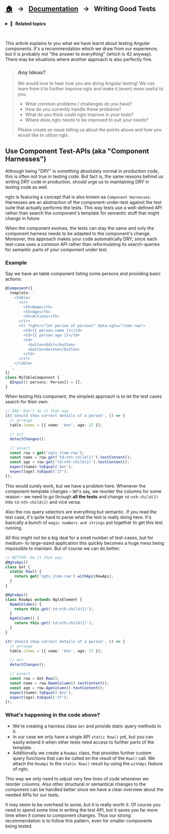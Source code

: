 ## [🏠][home] &nbsp; → &nbsp; [Documentation][api] &nbsp; → &nbsp; **Writing Good Tests**

<details>
  <summary>🧭 &nbsp;<b>Related topics</b></summary>

> ### First Steps
>
> You may want to visit our [first steps page][firststeps].
>
> ### Component Test Harnesses
>
> You may want to visit our [API documentation][api].

---

</details>

&nbsp;

This article explains to you what we have learnt about testing Angular components. It's a recommendation which we draw from our experience; but it is probably not "the answer to everything" (which is 42 anyway). There may be situations where another approach is also perfectly fine.

> ### Any Ideas?
>
> We would love to hear how you are doing Angular testing! We can learn from it to further improve ngtx and make it (even) more useful to you.
>
> - What common problems / challenges do you have?
> - How do you currently handle these problems?
> - What do you think could ngtx improve in your tests?
> - Where does ngtx needs to be improved to suit your needs?
>
> Please create an issue telling us about the points above and how you would like to utilize ngtx.

## Use Component Test-APIs (aka "Component Harnesses")

Although being "DRY" is something absolutely normal in production code, this is often not true in testing code. But fact is, the same reasons behind us writing DRY code in production, should urge us to maintaining DRY in testing code as well.

ngtx is featuring a concept that is also known as `Component Harnesses`. Harnesses are an abstraction of the component-under-test against the test suite that actually performs the tests. This way tests use a well-defined API rather than search the component's template for semantic stuff that might change in future.

When the component evolves, the tests can stay the same and only the component harness needs to be adapted to the component's change. Moreover, this approach makes your code automatically DRY, since each test-case uses a common API rather than reformulating its search-queries for semantic parts of your component under test.

### Example

Say we have an table component listing some persons and providing basic actions:

```ts
@Component({
  template: `
    <table>
      <tr>
        <th>Name</th>
        <th>Age</th>
        <th>Actions</th>
      </tr>
      <tr *ngFor="let person of persons" data-ngtx="item-row">
        <td>{{ person.name }}</td>
        <td>{{ person.age }}</td>
        <td>
          <button>Edit</button>
          <button>Delete</button>
        </td>
      </tr>
    </table>
  `,
})
class MyTableComponent {
  @Input() persons: Person[] = [];
}
```

When testing this component, the simplest approach is to let the test cases search for their own:

```ts
// BAD: Don't do it that way
it('should show correct details of a person', () => {
  // arrange
  table.items = [{ name: 'Ann', age: 27 }];

  // act
  detectChanges();

  // assert
  const row = get('ngtx_item-row');
  const name = row.get('td:nth-child(1)').textContent();
  const age = row.get('td:nth-child(2)').textContent();
  expect(name).toEqual('Ann');
  expect(age).toEqual('27');
});
```

This would surely work, but we have a problem here. Whenever the component-template changes – let's say, we reorder the columns for some reason – we need to go through **all the tests** and change `td:nth-child(1)` into `td:nth-child(2)` and vice versa.

Also the css query selectors are everything but semantic. If you read the test case, it's quite hard to parse what the test is really doing here. It's basically a bunch of `magic numbers and strings` put together to get this test running.

All this might not be a big deal for a small number of test-cases, but for medium- to large-sized application this quickly becomes a huge mess being impossible to maintain. But of course we can do better:

```ts
// BETTER: Do it that way:
@NgtxApi()
class Get {
  static Row() {
    return get('ngtx_item-row').withApi(RowApi);
  }
}

@NgtxApi()
class RowApi extends NgtxElement {
  NameColumn() {
    return this.get('td:nth-child(1)');
  }
  AgeColumn() {
    return this.get('td:nth-child(2)');
  }
}

it('should show correct details of a person', () => {
  // arrange
  table.items = [{ name: 'Ann', age: 27 }];

  // act
  detectChanges();

  // assert
  const row = Get.Row();
  const name = row.NameColumn().textContent();
  const age = row.AgeColumn().textContent();
  expect(name).toEqual('Ann');
  expect(age).toEqual('27');
});
```

### What's happening in the code above?

- We're creating a harness class `Get` and provide static query methods in it.
- In our case we only have a single API `static Row()` yet, but you can easily extend it when other tests need access to further parts of the template.
- Additionally we create a `RowApi` class, that provides further custom query functions that can be called on the result of the `Row()` call. We attach the `RowApi` to the `static Row()` result by using the `withApi` feature of ngtx.

This way we only need to adjust very few lines of code whenever we reorder columns. Also other structural or semantical changes to the component can be handled better since we have a clear overview about the needed APIs for our tests.

It may seem to be overhead to some, but it is really worth it. Of course you need to spend some time in writing the test API, but it saves you far more time when it comes to component changes. Thus our strong recommendation is to follow this pattern, even for smaller components being tested.

[api]: ./DOCUMENTATION.md
[harnesses]: ./
[firststeps]: ./FIRST_STEPS.md
[home]: ../README.md
